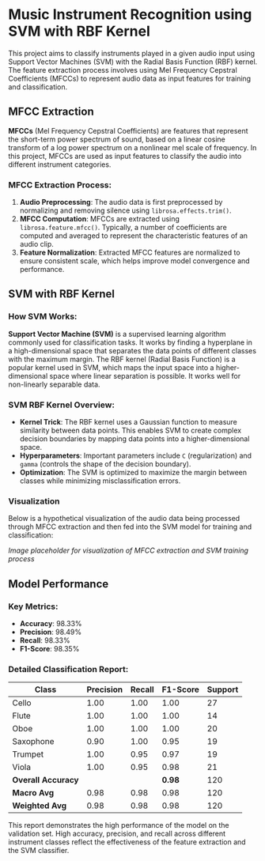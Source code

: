 # Music Instrument Recognition using SVM with RBF Kernel

This project aims to classify instruments played in a given audio input using Support Vector Machines (SVM) with the Radial Basis Function (RBF) kernel. The feature extraction process involves using Mel Frequency Cepstral Coefficients (MFCCs) to represent audio data as input features for training and classification.

## MFCC Extraction

**MFCCs** (Mel Frequency Cepstral Coefficients) are features that represent the short-term power spectrum of sound, based on a linear cosine transform of a log power spectrum on a nonlinear mel scale of frequency. In this project, MFCCs are used as input features to classify the audio into different instrument categories.

### MFCC Extraction Process:
1. **Audio Preprocessing**: The audio data is first preprocessed by normalizing and removing silence using `librosa.effects.trim()`.
2. **MFCC Computation**: MFCCs are extracted using `librosa.feature.mfcc()`. Typically, a number of coefficients are computed and averaged to represent the characteristic features of an audio clip.
3. **Feature Normalization**: Extracted MFCC features are normalized to ensure consistent scale, which helps improve model convergence and performance.

## SVM with RBF Kernel

### How SVM Works:
**Support Vector Machine (SVM)** is a supervised learning algorithm commonly used for classification tasks. It works by finding a hyperplane in a high-dimensional space that separates the data points of different classes with the maximum margin. The RBF kernel (Radial Basis Function) is a popular kernel used in SVM, which maps the input space into a higher-dimensional space where linear separation is possible. It works well for non-linearly separable data.

### SVM RBF Kernel Overview:
- **Kernel Trick**: The RBF kernel uses a Gaussian function to measure similarity between data points. This enables SVM to create complex decision boundaries by mapping data points into a higher-dimensional space.
- **Hyperparameters**: Important parameters include `C` (regularization) and `gamma` (controls the shape of the decision boundary).
- **Optimization**: The SVM is optimized to maximize the margin between classes while minimizing misclassification errors.

### Visualization

Below is a hypothetical visualization of the audio data being processed through MFCC extraction and then fed into the SVM model for training and classification:

*Image placeholder for visualization of MFCC extraction and SVM training process*

## Model Performance

### Key Metrics:

- **Accuracy**: 98.33%
- **Precision**: 98.49%
- **Recall**: 98.33%
- **F1-Score**: 98.35%

### Detailed Classification Report:

| Class     | Precision | Recall | F1-Score | Support |
|-----------|-----------|--------|----------|---------|
| Cello     | 1.00      | 1.00   | 1.00     | 27      |
| Flute     | 1.00      | 1.00   | 1.00     | 14      |
| Oboe      | 1.00      | 1.00   | 1.00     | 20      |
| Saxophone | 0.90      | 1.00   | 0.95     | 19      |
| Trumpet   | 1.00      | 0.95   | 0.97     | 19      |
| Viola     | 1.00      | 0.95   | 0.98     | 21      |
| **Overall Accuracy** |       |        | **0.98** | 120     |
| **Macro Avg**        | 0.98  | 0.98   | 0.98     | 120     |
| **Weighted Avg**     | 0.98  | 0.98   | 0.98     | 120     |

This report demonstrates the high performance of the model on the validation set. High accuracy, precision, and recall across different instrument classes reflect the effectiveness of the feature extraction and the SVM classifier.
